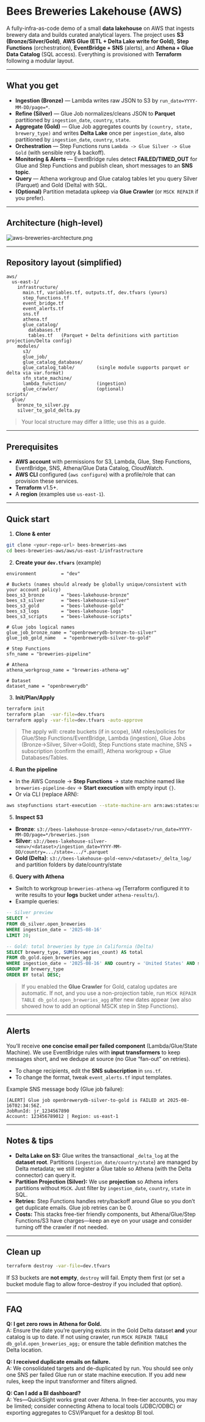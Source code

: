 # Bees Breweries Lakehouse (AWS)

A fully-infra-as-code demo of a small **data lakehouse** on AWS that ingests brewery data and builds curated analytical layers. The project uses **S3 (Bronze/Silver/Gold)**, **AWS Glue (ETL + Delta Lake write for Gold)**, **Step Functions** (orchestration), **EventBridge + SNS** (alerts), and **Athena + Glue Data Catalog** (SQL access). Everything is provisioned with **Terraform** following a modular layout.

---

## What you get

- **Ingestion (Bronze)** — Lambda writes raw JSON to S3 by `run_date=YYYY-MM-DD/page=*`.
- **Refine (Silver)** — Glue Job normalizes/cleans JSON to **Parquet** partitioned by `ingestion_date`, `country`, `state`.
- **Aggregate (Gold)** — Glue Job aggregates counts by `(country, state, brewery_type)` and writes **Delta Lake** once per `ingestion_date`, also partitioned by `ingestion_date`, `country`, `state`.
- **Orchestration** — Step Functions runs `Lambda -> Glue Silver -> Glue Gold` (with sensible retry & backoff).
- **Monitoring & Alerts** — EventBridge rules detect **FAILED/TIMED_OUT** for Glue and Step Functions and publish clean, short messages to an **SNS topic**.
- **Query** — Athena workgroup and Glue catalog tables let you query Silver (Parquet) and Gold (Delta) with SQL.
- **(Optional)** Partition metadata upkeep via **Glue Crawler** (or `MSCK REPAIR` if you prefer).

---

## Architecture (high-level)


![aws-breweries-archtecture.png](images/aws-breweries-archtecture.png)


---

## Repository layout (simplified)

```
aws/
  us-east-1/
    infrastructure/
      main.tf, variables.tf, outputs.tf, dev.tfvars (yours)
      step_functions.tf
      event_bridge.tf
      event_alerts.tf
      sns.tf
      athena.tf
      glue_catalog/
        databases.tf
        tables.tf   (Parquet + Delta definitions with partition projection/Delta config)
    modules/
      s3/
      glue_job/
      glue_catalog_database/
      glue_catalog_table/        (single module supports parquet or delta via var.format)
      sfn_state_machine/
      lambda_function/           (ingestion)
      glue_crawler/              (optional)
scripts/
  glue/
    bronze_to_silver.py
    silver_to_gold_delta.py
```

> Your local structure may differ a little; use this as a guide.

---

## Prerequisites

- **AWS account** with permissions for S3, Lambda, Glue, Step Functions, EventBridge, SNS, Athena/Glue Data Catalog, CloudWatch.
- **AWS CLI** configured (`aws configure`) with a profile/role that can provision these services.
- **Terraform** v1.5+.
- A **region** (examples use `us-east-1`).

---

## Quick start

1) **Clone & enter**

```bash
git clone <your-repo-url> bees-breweries-aws
cd bees-breweries-aws/aws/us-east-1/infrastructure
```

2) **Create your `dev.tfvars`** (example)

```hcl
environment         = "dev"

# Buckets (names should already be globally unique/consistent with your account policy)
bees_s3_bronze      = "bees-lakehouse-bronze"
bees_s3_silver      = "bees-lakehouse-silver"
bees_s3_gold        = "bees-lakehouse-gold"
bees_s3_logs        = "bees-lakehouse-logs"
bees_s3_scripts     = "bees-lakehouse-scripts"

# Glue jobs logical names
glue_job_bronze_name = "openbrewerydb-bronze-to-silver"
glue_job_gold_name   = "openbrewerydb-silver-to-gold"

# Step Functions
sfn_name = "breweries-pipeline"

# Athena
athena_workgroup_name = "breweries-athena-wg"

# Dataset
dataset_name = "openbrewerydb"
```

3) **Init/Plan/Apply**

```bash
terraform init
terraform plan  -var-file=dev.tfvars
terraform apply -var-file=dev.tfvars -auto-approve
```

> The apply will: create buckets (if in scope), IAM roles/policies for Glue/Step Functions/EventBridge, Lambda (ingestion), Glue Jobs (Bronze->Silver, Silver->Gold), Step Functions state machine, SNS + subscription (confirm the email!), Athena workgroup + Glue Databases/Tables.

4) **Run the pipeline**

- In the AWS Console → **Step Functions** → state machine named like `breweries-pipeline-dev` → **Start execution** with empty input `{}`.
- Or via CLI (replace ARN):

```bash
aws stepfunctions start-execution --state-machine-arn arn:aws:states:us-east-1:<acct>:stateMachine:breweries-pipeline-dev
```

5) **Inspect S3**

- **Bronze**: `s3://bees-lakehouse-bronze-<env>/<dataset>/run_date=YYYY-MM-DD/page=*/breweries.json`
- **Silver**: `s3://bees-lakehouse-silver-<env>/<dataset>/ingestion_date=YYYY-MM-DD/country=.../state=.../*.parquet`
- **Gold (Delta)**: `s3://bees-lakehouse-gold-<env>/<dataset>/_delta_log/` and partition folders by date/country/state

6) **Query with Athena**

- Switch to workgroup `breweries-athena-wg` (Terraform configured it to write results to your **logs** bucket under `athena-results/`).
- Example queries:

```sql
-- Silver preview
SELECT * 
FROM db_silver.open_breweries
WHERE ingestion_date = '2025-08-16'
LIMIT 20;

-- Gold: total breweries by type in California (Delta)
SELECT brewery_type, SUM(breweries_count) AS total
FROM db_gold.open_breweries_agg
WHERE ingestion_date = '2025-08-16' AND country = 'United States' AND state = 'California'
GROUP BY brewery_type
ORDER BY total DESC;
```

> If you enabled the **Glue Crawler** for Gold, catalog updates are automatic. If not, and you use a non-projection table, run `MSCK REPAIR TABLE db_gold.open_breweries_agg` after new dates appear (we also showed how to add an optional MSCK step in Step Functions).

---

## Alerts

You’ll receive **one concise email per failed component** (Lambda/Glue/State Machine). We use EventBridge rules with **input transformers** to keep messages short, and we dedupe at source (no Glue “fan-out” on retries).

- To change recipients, edit the **SNS subscription** in `sns.tf`.
- To change the format, tweak `event_alerts.tf` input templates.

Example SNS message body (Glue job failure):

```
[ALERT] Glue job openbrewerydb-silver-to-gold is FAILED at 2025-08-16T02:34:56Z.
JobRunId: jr_1234567890
Account: 123456789012 | Region: us-east-1
```

---

## Notes & tips

- **Delta Lake on S3:** Glue writes the transactional `_delta_log` at the **dataset root**. Partitions (`ingestion_date/country/state`) are managed by Delta metadata; we still register a Glue table so Athena (with the Delta connector) can query it.
- **Partition Projection (Silver):** We use **projection** so Athena infers partitions without `MSCK`. Just filter by `ingestion_date`, `country`, `state` in SQL.
- **Retries:** Step Functions handles retry/backoff around Glue so you don’t get duplicate emails. Glue job retries can be 0.
- **Costs:** This stacks free-tier friendly components, but Athena/Glue/Step Functions/S3 have charges—keep an eye on your usage and consider turning off the crawler if not needed.

---

## Clean up

```bash
terraform destroy -var-file=dev.tfvars
```

If S3 buckets are **not empty**, `destroy` will fail. Empty them first (or set a bucket module flag to allow force-destroy if you included that option).

---

## FAQ

**Q: I get zero rows in Athena for Gold.**  
A: Ensure the date you’re querying exists in the Gold Delta dataset **and** your catalog is up to date. If not using crawler, run `MSCK REPAIR TABLE db_gold.open_breweries_agg;` or ensure the table definition matches the Delta location.

**Q: I received duplicate emails on failure.**  
A: We consolidated targets and de-duplicated by run. You should see only one SNS per failed Glue run or state machine execution. If you add new rules, keep the input transformer and filters aligned.

**Q: Can I add a BI dashboard?**  
A: Yes—QuickSight works great over Athena. In free-tier accounts, you may be limited; consider connecting Athena to local tools (JDBC/ODBC) or exporting aggregates to CSV/Parquet for a desktop BI tool.
